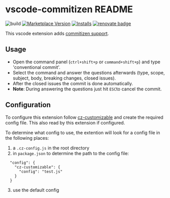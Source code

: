 # vscode-commitizen README

![build](https://github.com/KnisterPeter/vscode-commitizen/workflows/build/badge.svg)
[![Marketplace Version](https://vsmarketplacebadge.apphb.com/version/knisterpeter.vscode-commitizen.svg)](https://marketplace.visualstudio.com/items?itemName=KnisterPeter.vscode-commitizen)
[![Installs](https://vsmarketplacebadge.apphb.com/installs/knisterpeter.vscode-commitizen.svg)](https://marketplace.visualstudio.com/items?itemName=KnisterPeter.vscode-commitizen)
[![renovate badge](https://img.shields.io/badge/renovate-enabled-brightgreen.svg)](https://renovateapp.com/)

This vscode extension adds [commitizen support](https://github.com/commitizen).

## Usage

* Open the command panel (`ctrl+shift+p` or `command+shift+p`) and type 'conventional commit'.
* Select the command and answer the questions afterwards (type, scope, subject, body, breaking changes, closed issues).
* After the closed issues the commit is done automatically.
* **Note**: During answering the questions just hit `ESC`to cancel the commit.

## Configuration

To configure this extension follow [cz-customizable](https://github.com/leonardoanalista/cz-customizable) and
create the required config file. This also read by this extension if configured.

To determine what config to use, the extention will look for a config file in the following places:

1. a ```.cz-config.js``` in the root directory
2. in ```package.json``` to determine the path to the config file: 
```
  "config": {
    "cz-customizable": {
      "config": "test.js"
    }
  }
```
3. use the default config 
